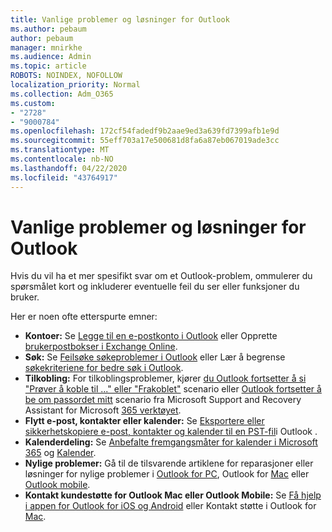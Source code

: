 ```yaml
---
title: Vanlige problemer og løsninger for Outlook
ms.author: pebaum
author: pebaum
manager: mnirkhe
ms.audience: Admin
ms.topic: article
ROBOTS: NOINDEX, NOFOLLOW
localization_priority: Normal
ms.collection: Adm_O365
ms.custom:
- "2728"
- "9000784"
ms.openlocfilehash: 172cf54fadedf9b2aae9ed3a639fd7399afb1e9d
ms.sourcegitcommit: 55eff703a17e500681d8fa6a87eb067019ade3cc
ms.translationtype: MT
ms.contentlocale: nb-NO
ms.lasthandoff: 04/22/2020
ms.locfileid: "43764917"
---
```

# <a name="outlook-common-issues-and-resolutions"></a>Vanlige problemer og løsninger for Outlook

Hvis du vil ha et mer spesifikt svar om et Outlook-problem, ommulerer du spørsmålet kort og inkluderer eventuelle feil du ser eller funksjoner du bruker.

Her er noen ofte etterspurte emner:

- **Kontoer:** Se [Legge til en e-postkonto i Outlook](https://support.office.com/article/6e27792a-9267-4aa4-8bb6-c84ef146101b) eller Opprette [brukerpostbokser i Exchange Online](https://docs.microsoft.com/Exchange/recipients-in-exchange-online/create-user-mailboxes).
- **Søk:** Se [Feilsøke søkeproblemer i Outlook](https://support.office.com/article/2556b11f-f4d8-46be-b0a7-de33a3f4f066) eller Lær å begrense [søkekriteriene for bedre søk i Outlook](https://support.office.com/article/D824D1E9-A255-4C8A-8553-276FB895A8DA).
- **Tilkobling:** For tilkoblingsproblemer, kjører [du Outlook fortsetter å si "Prøver å koble til ..." eller "Frakoblet"](https://aka.ms/SaRA-OutlookDisconnect) scenario eller [Outlook fortsetter å be om passordet mitt](https://aka.ms/SaRA-OutlookPwdPrompt) scenario fra Microsoft Support and Recovery Assistant for Microsoft [365 verktøyet](https://diagnostics.outlook.com/#/).
- **Flytt e-post, kontakter eller kalender:** Se [Eksportere eller sikkerhetskopiere e-post, kontakter og kalender til en PST-fil](https://support.office.com/article/14252b52-3075-4e9b-be4e-ff9ef1068f91)i Outlook .
- **Kalenderdeling:** Se [Anbefalte fremgangsmåter for kalender i Microsoft 365](https://support.office.com/article/b576ecc3-0945-4d75-85f1-5efafb8a37b4) og [Kalender](https://support.office.com/article/D93F72D3-2361-4E0D-8D6A-5C4939C17F39).
- **Nylige problemer:** Gå til de tilsvarende artiklene for reparasjoner eller løsninger for nylige problemer i [Outlook for PC](https://support.office.com/article/ecf61305-f84f-4e13-bb73-95a214ac1230), Outlook for [Mac](https://support.office.com/article/54afa5e3-db38-422a-9d94-3b55330ded8e) eller [Outlook mobile](https://support.office.com/article/a264ef01-9c88-48fb-9285-7017e4f31f02).
- **Kontakt kundestøtte for Outlook Mac eller Outlook Mobile:** Se [Få hjelp i appen for Outlook for iOS og Android](https://support.office.com/article/218a22d1-9fa5-4889-b689-de1c63493243) eller Kontakt støtte i Outlook for [Mac](https://support.office.com/article/d0410177-8e65-4487-93f7-206a3a3d71a8).